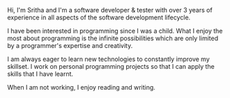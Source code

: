 Hi, I'm Sritha and I'm a software developer & tester with over 3 years of experience in all aspects of the software development lifecycle. 

I have been interested in programming since I was a child. What I enjoy the most about programming is the infinite possibilities which are only limited by a programmer's expertise and creativity.

I am always eager to learn new technologies to constantly improve my skillset. I work on personal programming projects so that I can apply the skills that I have learnt.

When I am not working, I enjoy reading and writing. 
